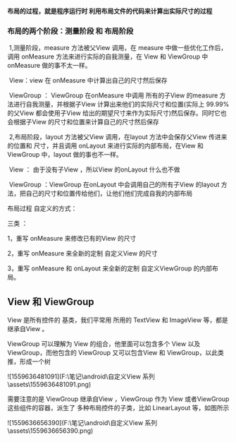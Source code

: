 **布局的过程，就是程序运行时 利用布局文件的代码来计算出实际尺寸的过程**

### 布局的两个阶段：测量阶段 和 布局阶段

​	1,测量阶段，measure 方法被父View 调用，在 measure 中做一些优化工作后，调用 onMeasure 方法来进行实际的自我测量，在 View 和 ViewGroup 中 onMeasure 做的事不太一样。

​	View：view 在 onMeasure 中计算出自己的尺寸然后保存

​	ViewGroup ： ViewGroup 在onMeasure 中调用 所有的子View 的measure 方法进行自我测量，并根据子View 计算出来他们的实际尺寸和位置(实际上 99.99% 的父View 都会使用子View 给出的期望尺寸来作为实际尺寸)然后保存。同时它也会根据子View 的尺寸和位置来计算自己的尺寸然后保存

​	2,布局阶段，layout 方法被父View 调用，在layout 方法中会保存父View 传进来的位置和 尺寸，并且调用 onLayout 来进行实际的内部布局，在View 和 ViewGroup 中，layout 做的事也不一样。

​	View ： 由于没有子View ，所以View 的onLayout 什么也不做

​	ViewGroup ：ViewGroup 在onLayout 中会调用自己的所有子View 的layout 方法，把自己的尺寸和位置传给他们，让他们他们完成自我的内部布局

布局过程 自定义的方式：

三类 ：

1，重写 onMeasure 来修改已有的View 的尺寸

2，重写 onMeasure 来全新的定制 自定义View 的尺寸

3，重写 onMeasure 和 onLayout 来全新的定制 自定义ViewGroup 的内部布局。



## View 和 ViewGroup

View 是所有控件的 基类，我们平常用 所用的 TextView 和 ImageView 等，都是继承自View 。

ViewGroup 可以理解为 View 的组合，他里面可以包含多个 View 以及ViewGroup，而他包含的 ViewGroup 又可以包含View 和 ViewGroup，以此类推，形成一个树

![1559636481091](F:\笔记\android\自定义View 系列\assets\1559636481091.png)

需要注意的是 ViewGroup 继承自View ，ViewGroup 作为 View 或者ViewGroup 这些组件的容器，派生了 多种布局控件的子类，比如 LinearLayout 等，如图所示

![1559636656390](F:\笔记\android\自定义View 系列\assets\1559636656390.png)



​	